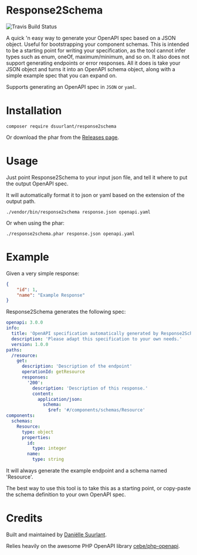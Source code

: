 # Response2Schema

![Travis Build Status](https://travis-ci.org/dsuurlant/response2schema.svg?branch=master)

A quick 'n easy way to generate your OpenAPI spec based on a JSON object. Useful for bootstrapping your component
 schemas. This is intended to be a starting point for writing your specification, as the tool cannot infer types such
  as enum, oneOf, maximum/minimum, and so on. It also does not support generating endpoints or error responses. All
   it does is take your JSON object and turns it into an OpenAPI schema object, along with a simple example spec that
    you can expand on.
    
Supports generating an OpenAPI spec in `JSON` or `yaml`.

# Installation

`composer require dsuurlant/response2schema`

Or download the phar from the [Releases page](https://github.com/dsuurlant/response2schema/releases).

# Usage

Just point Response2Schema to your input json file, and tell it where to put the output OpenAPI spec.

It will automatically format it to json or yaml based on the extension of the output path.

`./vendor/bin/response2schema response.json openapi.yaml`

Or when using the phar:

`./response2schema.phar response.json openapi.yaml`

# Example

Given a very simple response:

```json
{
    "id": 1,  
    "name": "Example Response"
}
```

Response2Schema generates the following spec:

```yaml
openapi: 3.0.0
info:
  title: 'OpenAPI specification automatically generated by Response2Schema.'
  description: 'Please adapt this specification to your own needs.'
  version: 1.0.0
paths:
  /resource:
    get:
      description: 'Description of the endpoint'
      operationId: getResource
      responses:
        '200':
          description: 'Description of this response.'
          content:
            application/json:
              schema:
                $ref: '#/components/schemas/Resource'
components:
  schemas:
    Resource:
      type: object
      properties:
        id:
          type: integer
        name:
          type: string
```

It will always generate the example endpoint and a schema named 'Resource'.

The best way to use this tool is to take this as a starting point, or copy-paste the schema definition to your own
 OpenAPI spec.
 
# Credits

Built and maintained by [Daniëlle Suurlant](https://github.com/dsuurlant).

Relies heavily on the awesome PHP OpenAPI library [cebe/php-openapi](https://github.com/cebe/php-openapi).

